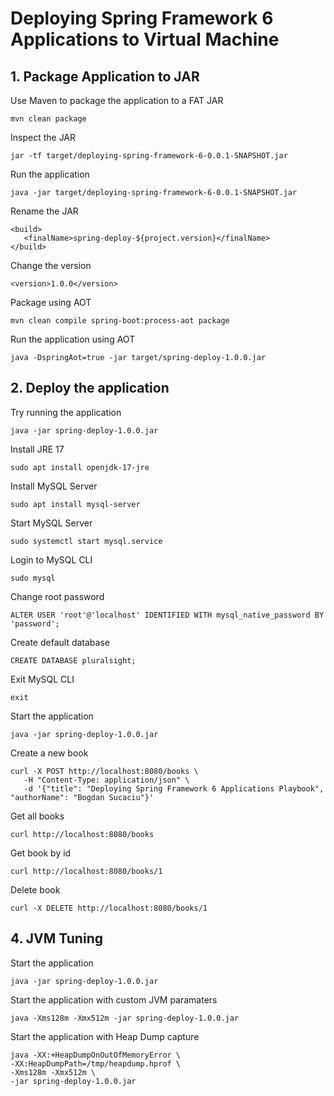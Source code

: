 # Deploying Spring Framework 6 Applications to Virtual Machine

## 1. Package Application to JAR

Use Maven to package the application to a FAT JAR
```
mvn clean package
```

Inspect the JAR
```
jar -tf target/deploying-spring-framework-6-0.0.1-SNAPSHOT.jar
```

Run the application
```
java -jar target/deploying-spring-framework-6-0.0.1-SNAPSHOT.jar
```

Rename the JAR
```
<build>
   <finalName>spring-deploy-${project.version}</finalName>
</build>
```

Change the version
```
<version>1.0.0</version>
```

Package using AOT
```
mvn clean compile spring-boot:process-aot package
```

Run the application using AOT
```
java -DspringAot=true -jar target/spring-deploy-1.0.0.jar
```

## 2. Deploy the application
Try running the application
```
java -jar spring-deploy-1.0.0.jar
```

Install JRE 17
```
sudo apt install openjdk-17-jre
```

Install MySQL Server
```
sudo apt install mysql-server
```

Start MySQL Server
```
sudo systemctl start mysql.service
```

Login to MySQL CLI
```
sudo mysql
```

Change root password
```
ALTER USER 'root'@'localhost' IDENTIFIED WITH mysql_native_password BY 'password';
```

Create default database
```
CREATE DATABASE pluralsight;
```

Exit MySQL CLI
```
exit
```

Start the application
```
java -jar spring-deploy-1.0.0.jar
```

Create a new book
```
curl -X POST http://localhost:8080/books \
   -H "Content-Type: application/json" \
   -d '{"title": "Deploying Spring Framework 6 Applications Playbook", "authorName": "Bogdan Sucaciu"}'
```

Get all books
```
curl http://localhost:8080/books
```

Get book by id
```
curl http://localhost:8080/books/1
```

Delete book
```
curl -X DELETE http://localhost:8080/books/1
```

## 4. JVM Tuning
Start the application
```
java -jar spring-deploy-1.0.0.jar
```

Start the application with custom JVM paramaters
```
java -Xms128m -Xmx512m -jar spring-deploy-1.0.0.jar
```

Start the application with Heap Dump capture
```
java -XX:+HeapDumpOnOutOfMemoryError \
-XX:HeapDumpPath=/tmp/heapdump.hprof \
-Xms128m -Xmx512m \
-jar spring-deploy-1.0.0.jar
```